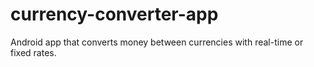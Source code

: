 # currency-converter-app
Android app that converts money between currencies with real-time or fixed rates.
